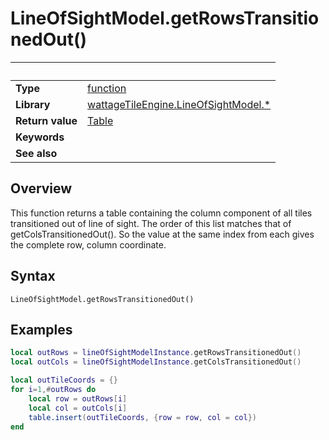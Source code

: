 # LineOfSightModel.getRowsTransitionedOut()

|                      | &nbsp;
| -------------------- | ---------------------------------------------------------------
| __Type__             | [function](http://docs.coronalabs.com/api/type/Function.html)
| __Library__          | [wattageTileEngine.LineOfSightModel.*](type_lineOfSight.markdown)
| __Return value__     | [Table](http://docs.coronalabs.com/api/type/Table.html)
| __Keywords__         |
| __See also__         |


## Overview

This function returns a table containing the column component of all
tiles transitioned out of line of sight.  The order of this list matches
that of getColsTransitionedOut().  So the value at the same index from each
gives the complete row, column coordinate.


## Syntax

	LineOfSightModel.getRowsTransitionedOut()


## Examples

``````lua
local outRows = lineOfSightModelInstance.getRowsTransitionedOut()
local outCols = lineOfSightModelInstance.getColsTransitionedOut()

local outTileCoords = {}
for i=1,#outRows do
    local row = outRows[i]
    local col = outCols[i]
    table.insert(outTileCoords, {row = row, col = col})
end
``````
